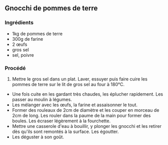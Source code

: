 ## Gnocchi de pommes de terre

### Ingrédients

* 1kg de pommes de terre
* 300g de farine
* 2 œufs
* gros sel
* sel, poivre

### Procédé

1. Mettre le gros sel dans un plat. Laver, essuyer puis faire cuire les pommes de terre sur le lit de gros sel au four à 180°C.
- Une fois cuite en les gardant très chaudes, les éplucher rapidement. Les passer au moulin à légumes.
- Les mélanger avec les œufs, la farine et assaisonner le tout.
- Former des rouleaux de 2cm de diamètre et les couper en morceau de 2cm de long. Les rouler dans la paume de la main pour former des boules. Les écraser légèrement à la fourchette.
- Mettre une casserole d'eau à bouillir, y plonger les gnocchi et les retirer dès qu'ils sont remontés à la surface. Les égoutter.
- Les déguster à son goût.
